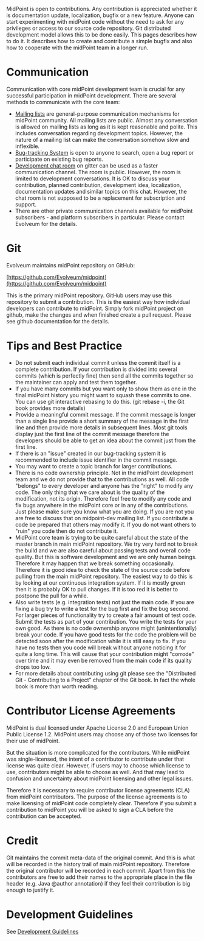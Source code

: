 MidPoint is open to contributions. Any contribution is appreciated whether it is documentation update, localization, bugfix or a new feature. Anyone can start experimenting with midPoint code without the need to ask for any privileges or access to our source code repository. Git distributed development model allows this to be done easily. This pages describes how to do it. It describes how to create and contribute a simple bugfix and also how to cooperate with the midPoint team in a longer run.

Communication
=============

Communication with core midPoint development team is crucial for any successful participation in midPoint development. There are several methods to communicate with the core team:
* [Mailing lists](https://docs.evolveum.com/community/mailing-lists/) are general-purpose communication mechanisms for midPoint community. All mailing lists are public. Almost any conversation is allowed on mailing lists as long as it is kept reasonable and polite. This includes conversation regarding development topics. However, the nature of a mailing list can make the conversation somehow slow and inflexible.
* [Bug-tracking System](https://docs.evolveum.com/support/bug-tracking-system/) is open to anyone to search, open a bug report or participate on existing bug reports.
* [Development chat room](https://docs.evolveum.com/community/development/development-chat/) on gitter can be used as a faster communication channel. The room is public. However, the room is limited to development conversations. It is OK to discuss your contribution, planned contribution, development idea, localization, documentation updates and similar topics on this chat. However, the chat room is not supposed to be a replacement for subscription and support.
* There are other private communication channels available for midPoint subscribers - and platform subscribers in particular. Please contact Evolveum for the details.

Git
===

Evolveum maintains midPoint repository on GitHub:

[https://github.com/Evolveum/midpoint](https://github.com/Evolveum/midpoint)

This is the primary midPoint repository. GitHub users may use this repository to submit a contribution. This is the easiest way how individual developers can contribute to midPoint. Simply fork midPoint project on github, make the changes and when finished create a pull request. Please see github documentation for the details.

Tips and Best Practice
======================
* Do not submit each individual commit unless the commit itself is a complete contribution. If your contribution is divided into several commits (which is perfectly fine) then send all the commits together so the maintainer can apply and test them together.
* If you have many commits but you want only to show them as one in the final midPoint history you might want to squash these commits to one. You can use git interactive rebasing to do this. (git rebase -i, the Git book provides more details)
* Provide a meaningful commit message. If the commit message is longer than a single line provide a short summary of the message in the first line and then provide more details in subsequent lines. Most git tools display just the first line of the commit message therefore the developers should be able to get an idea about the commit just from the first line.
* If there is an "issue" created in our bug-tracking system it is recommended to include issue identifier in the commit message.
* You may want to create a topic branch for larger contributions.
* There is no code ownership principle. Not in the midPoint development team and we do not provide that to the contributions as well. All code "belongs" to every developer and anyone has the "right" to modify any code. The only thing that we care about is the quality of the modification, not its origin. Therefore feel free to modify any code and fix bugs anywhere in the midPoint core or in any of the contributions. Just please make sure you know what you are doing. If you are not you are free to discuss that on midpoint-dev mailing list. If you contribute a code be prepared that others may modify it. If you do not want others to "ruin" you code then do not contribute it.
* MidPoint core team is trying to be quite careful about the state of the master branch in main midPoint repository. We try very hard not to break the build and we are also careful about passing tests and overall code quality. But this is software development and we are only human beings. Therefore it may happen that we break something occasionally. Therefore it is good idea to check the state of the source code before pulling from the main midPoint repository. The easiest way to do this is by looking at our continuous integration system. If it is mostly green then it is probably OK to pull changes. If it is too red it is better to postpone the pull for a while.
* Also write tests (e.g. integration tests) not just the main code. If you are fixing a bug try to write a test for the bug first and fix the bug second. For larger pieces of functionality try to create a fair amount of test code. Submit the tests as part of your contribution. You write the tests for your own good. As there is no code ownership anyone might (unintentionally) break your code. If you have good tests for the code the problem will be detected soon after the modification while it is still easy to fix. If you have no tests then you code will break without anyone noticing it for quite a long time. This will cause that your contribution might "corrode" over time and it may even be removed from the main code if its quality drops too low.
* For more details about contributing using git please see the "Distributed Git - Contributing to a Project" chapter of the Git book. In fact the whole book is more than worth reading.


Contributor License Agreements
==============================
MidPoint is dual licensed under Apache License 2.0 and European Union Public License 1.2. MidPoint users may choose any of those two licenses for their use of midPoint.

But the situation is more complicated for the contributors. While midPoint was single-licensed, the intent of a contributor to contribute under that license was quite clear. However, if users may to choose which license to use, contributors might be able to choose as well. And that may lead to confusion and uncertainty about midPoint licensing and other legal issues.

Therefore it is necessary to require contributor license agreements (CLA) from midPoint contributors. The purpose of the license agreements is to make licensing of midPoint code completely clear. Therefore if you submit a contribution to midPoint you will be asked to sign a CLA before the contribution can be accepted.


Credit
======

Git maintains the commit meta-data of the original commit. And this is what will be recorded in the history trail of main midPoint repository. Therefore the original contributor will be recorded in each commit. Apart from this the contributors are free to add their names to the appropriate place in the file header (e.g. Java @author annotation) if they feel their contribution is big enough to justify it.


Development Guidelines
======================

See [Development Guidelines](https://docs.evolveum.com/midpoint/devel/guidelines/)
